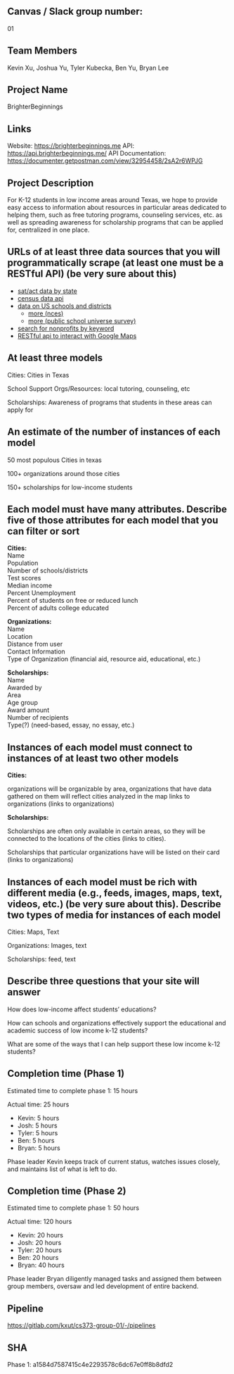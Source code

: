 ## Canvas / Slack group number:
01

## Team Members
Kevin Xu, Joshua Yu, Tyler Kubecka, Ben Yu, Bryan Lee

## Project Name
BrighterBeginnings

## Links
Website: https://brighterbeginnings.me
API: https://api.brighterbeginnings.me/
API Documentation: https://documenter.getpostman.com/view/32954458/2sA2r6WPJG

## Project Description
For K-12 students in low income areas around Texas, we hope to provide easy access to information about resources in particular areas dedicated to helping them, such as free tutoring programs, counseling services, etc. as well as spreading awareness for scholarship programs that can be applied for, centralized in one place.

## URLs of at least three data sources that you will programmatically scrape (at least one must be a RESTful API) (be very sure about this)
 - [sat/act data by state](https://github.com/jasminevasandani/ACT_SAT_Data_Recommendations/tree/master/data)
- [census data api](https://www.census.gov/data/developers/data-sets.html)
- [data on US schools and districts](https://educationdata.urban.org/documentation/index.html)
	- [more (nces)](https://nces.ed.gov/ccd/)
	- [more (public school universe survey)](https://nces.ed.gov/ccd/pubschuniv.asp)
- [search for nonprofits by keyword](https://www.guidestar.org/search)
- [RESTful api to interact with Google Maps](https://tryapis.com/googlemaps)
## At least three models
Cities: Cities in Texas

School Support Orgs/Resources: local tutoring, counseling, etc

Scholarships: Awareness of programs that students in these areas can apply for

## An estimate of the number of instances of each model
50 most populous Cities in texas

100+ organizations around those cities

150+ scholarships for low-income students

## Each model must have many attributes. Describe five of those attributes for each model that you can filter or sort
**Cities:**\
Name\
Population\
Number of schools/districts\
Test scores\
Median income\
Percent Unemployment\
Percent of students on free or reduced lunch\
Percent of adults college educated

**Organizations:**\
Name\
Location\
Distance from user\
Contact Information\
Type of Organization (financial aid, resource aid, educational, etc.)

**Scholarships:**\
Name\
Awarded by\
Area\
Age group\
Award amount\
Number of recipients\
Type(?) (need-based, essay, no essay, etc.)

## Instances of each model must connect to instances of at least two other models
**Cities:**

organizations will be organizable by area, organizations that have data gathered on them will reflect cities analyzed in the map links to organizations (links to organizations)

  

**Scholarships:**

Scholarships are often only available in certain areas, so they will be connected to the locations of the cities (links to cities).

Scholarships that particular organizations have will be listed on their card (links to organizations)

  

## Instances of each model must be rich with different media (e.g., feeds, images, maps, text, videos, etc.) (be very sure about this). Describe two types of media for instances of each model

Cities: Maps, Text

Organizations: Images, text

Scholarships: feed, text

  

## Describe three questions that your site will answer

How does low-income affect students’ educations?

  

How can schools and organizations effectively support the educational and academic success of low income k-12 students?

  

What are some of the ways that I can help support these low income k-12 students?

## Completion time (Phase 1)
Estimated time to complete phase 1: 15 hours

Actual time: 25 hours
- Kevin: 5 hours
- Josh: 5 hours
- Tyler: 5 hours
- Ben: 5 hours
- Bryan: 5 hours

Phase leader Kevin keeps track of current status, watches issues closely, and maintains list of what is left to do.

## Completion time (Phase 2)
Estimated time to complete phase 1: 50 hours

Actual time: 120 hours
- Kevin: 20 hours
- Josh: 20 hours
- Tyler: 20 hours
- Ben: 20 hours
- Bryan: 40 hours

Phase leader Bryan diligently managed tasks and assigned them between group members, oversaw and led development of entire backend.

## Pipeline
https://gitlab.com/kxut/cs373-group-01/-/pipelines

## SHA
Phase 1: a1584d7587415c4e2293578c6dc67e0ff8b8dfd2
